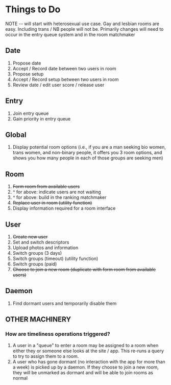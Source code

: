 # Things to Do
NOTE -- will start with heterosexual use case. 
Gay and lesbian rooms are easy. Including trans / NB
people will not be.
Primarily changes will need to occur in the entry queue
system and in the room matchmaker

## Date
1. Propose date
2. Accept / Record date between two users in room
3. Propose setup
4. Accept / Record setup between two users in room
5. Review date / edit user score / release user

## Entry
1. Join entry queue
2. Gain priority in entry queue

## Global
1. Display potential room options (i.e., if you are a man seeking bio women,
trans women, and non-binary people, it offers you 3 room options, and
shows you how many people in each of those groups are seeking men)

## Room
1. ~~Form room from available users~~
2. ^ for above: indicate users are not waiting
3. ^ for above: build in the ranking matchmaker
2. ~~Replace user in room (utility function)~~
3. Display information required for a room interface

## User
1. ~~Create new user~~
2. Set and switch descriptors
2. Upload photos and information
3. Switch groups (3 days)
4. Switch groups (timeout) (utility function)
5. Switch groups (paid)
9. ~~Choose to join a new room (duplicate with form room from available users)~~

## Daemon
1. Find dormant users and temporarily disable them

## OTHER MACHINERY
### How are timeliness operations triggered?
1. A user in a "queue" to enter a room may be assigned to a room when either they
or someone else looks at the site / app. This re-runs a query to try to assign
them to a room.
2. A user who has gone dormant (no interaction with the app for more than a week) is
picked up by a daemon. If they choose to join a new room, they will be unmarked as dormant
and will be able to join rooms as normal